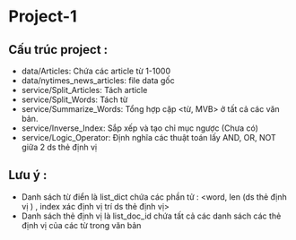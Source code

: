 # Project-1
## Cấu trúc project :
* data/Articles: Chứa các article từ 1-1000
* data/nytimes_news_articles: file data gốc
* service/Split_Articles: Tách article
* service/Split_Words: Tách từ 
* service/Summarize_Words: Tổng hợp cặp <từ, MVB> ở tất cả các văn bản.
* service/Inverse_Index: Sắp xếp và tạo chỉ mục ngược (Chưa có)
* service/Logic_Operator: Định nghĩa các thuật toán lấy AND, OR, NOT giữa 2 ds thẻ định vị 
## Lưu ý : 
* Danh sách từ điển là list_dict chứa các phần tử : <word, len (ds thẻ định vị ) , index xác định vị trí ds thẻ định vị>
* Danh sách thẻ định vị là list_doc_id chứa tất cả các danh sách các thẻ định vị của các từ trong văn bản 
